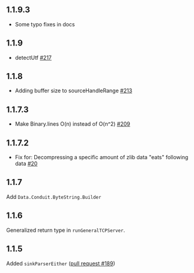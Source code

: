 ## 1.1.9.3

* Some typo fixes in docs

## 1.1.9

* detectUtf [#217](https://github.com/snoyberg/conduit/pull/217)

## 1.1.8

*  Adding buffer size to sourceHandleRange [#213](https://github.com/snoyberg/conduit/pull/213)

## 1.1.7.3

* Make Binary.lines O(n) instead of O(n^2) [#209](https://github.com/snoyberg/conduit/pull/209)

## 1.1.7.2

* Fix for: Decompressing a specific amount of zlib data "eats" following data [#20](https://github.com/fpco/streaming-commons/issues/20)

## 1.1.7

Add `Data.Conduit.ByteString.Builder`

## 1.1.6

Generalized return type in `runGeneralTCPServer`.

## 1.1.5

Added `sinkParserEither` ([pull request #189](https://github.com/snoyberg/conduit/pull/189))

